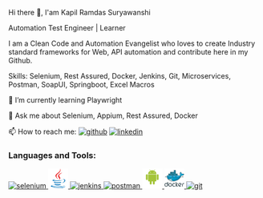 Hi there 👋, I'am Kapil Ramdas Suryawanshi

Automation Test Engineer | Learner

I am a Clean Code and Automation Evangelist who loves to create Industry standard frameworks for Web, API automation and contribute here in my Github.

Skills: Selenium, Rest Assured, Docker, Jenkins, Git, Microservices, Postman, SoapUI, Springboot, Excel Macros


🌱 I’m currently learning Playwright

💬 Ask me about Selenium, Appium, Rest Assured, Docker

📫 How to reach me: [<img src='https://cdn.jsdelivr.net/npm/simple-icons@3.0.1/icons/github.svg' alt='github' height='40'>]([https://github.com/amuthansakthivel](https://github.com/ksuryawa))  [<img src='https://cdn.jsdelivr.net/npm/simple-icons@3.0.1/icons/linkedin.svg' alt='linkedin' height='40'>]([https://www.linkedin.com/in/amuthan-sakthivel-528b89107/](https://www.linkedin.com/in/kapil-suryawanshi-9b75753b/))


<h3 align="left">Languages and Tools:</h3>
<p align="left"> <a href="https://www.selenium.dev" target="_blank" rel="noreferrer"> <img src="https://raw.githubusercontent.com/detain/svg-logos/780f25886640cef088af994181646db2f6b1a3f8/svg/selenium-logo.svg" alt="selenium" width="40" height="40"/> </a> <a href="https://www.java.com" target="_blank" rel="noreferrer"> <img src="https://raw.githubusercontent.com/devicons/devicon/master/icons/java/java-original.svg" alt="java" width="40" height="40"/> </a> <a href="https://www.jenkins.io" target="_blank" rel="noreferrer"> <img src="https://www.vectorlogo.zone/logos/jenkins/jenkins-icon.svg" alt="jenkins" width="40" height="40"/> </a> <a href="https://postman.com" target="_blank" rel="noreferrer"> <img src="https://www.vectorlogo.zone/logos/getpostman/getpostman-icon.svg" alt="postman" width="40" height="40"/> </a>
 <a href="https://developer.android.com" target="_blank" rel="noreferrer"> <img src="https://raw.githubusercontent.com/devicons/devicon/master/icons/android/android-original-wordmark.svg" alt="android" width="40" height="40"/> </a> <a href="https://www.docker.com/" target="_blank" rel="noreferrer"> <img src="https://raw.githubusercontent.com/devicons/devicon/master/icons/docker/docker-original-wordmark.svg" alt="docker" width="40" height="40"/> </a> <a href="https://git-scm.com/" target="_blank" rel="noreferrer"> <img src="https://www.vectorlogo.zone/logos/git-scm/git-scm-icon.svg" alt="git" width="40" height="40"/> </a> </p>
